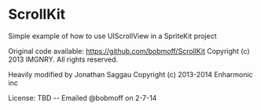 ScrollKit
=========

Simple example of how to use UIScrollView in a SpriteKit project

Original code available: https://github.com/bobmoff/ScrollKit
Copyright (c) 2013 IMGNRY. All rights reserved.

Heavily modified by Jonathan Saggau
Copyright (c) 2013-2014 Enharmonic inc

License:
TBD -- Emailed @bobmoff on 2-7-14

